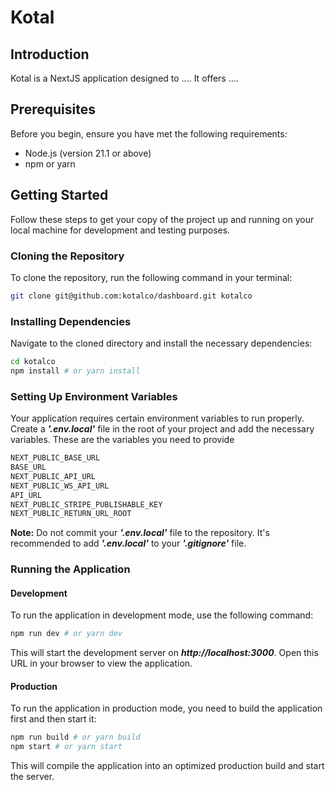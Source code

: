 # Kotal

## Introduction

Kotal is a NextJS application designed to .... It offers ....

## Prerequisites

Before you begin, ensure you have met the following requirements:

- Node.js (version 21.1 or above)
- npm or yarn

## Getting Started

Follow these steps to get your copy of the project up and running on your local machine for development and testing purposes.

### Cloning the Repository

To clone the repository, run the following command in your terminal:

```bash
git clone git@github.com:kotalco/dashboard.git kotalco
```

### Installing Dependencies

Navigate to the cloned directory and install the necessary dependencies:

```bash
cd kotalco
npm install # or yarn install
```

### Setting Up Environment Variables

Your application requires certain environment variables to run properly. Create a **_'.env.local'_** file in the root of your project and add the necessary variables. These are the variables you need to provide

```bash
NEXT_PUBLIC_BASE_URL
BASE_URL
NEXT_PUBLIC_API_URL
NEXT_PUBLIC_WS_API_URL
API_URL
NEXT_PUBLIC_STRIPE_PUBLISHABLE_KEY
NEXT_PUBLIC_RETURN_URL_ROOT
```

**Note:** Do not commit your **_'.env.local'_** file to the repository. It's recommended to add **_'.env.local'_** to your **_'.gitignore'_** file.

### Running the Application

#### Development

To run the application in development mode, use the following command:

```bash
npm run dev # or yarn dev
```

This will start the development server on **_http://localhost:3000_**. Open this URL in your browser to view the application.

#### Production

To run the application in production mode, you need to build the application first and then start it:

```bash
npm run build # or yarn build
npm start # or yarn start
```

This will compile the application into an optimized production build and start the server.
